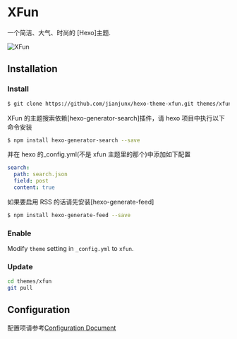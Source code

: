 # XFun

一个简洁、大气、时尚的 [Hexo]主题.

![XFun](https://s1.ax1x.com/2020/08/28/dTAnhV.png)

## Installation

### Install

```bash
$ git clone https://github.com/jianjunx/hexo-theme-xfun.git themes/xfun
```

XFun 的主题搜索依赖[hexo-generator-search]插件，请 hexo 项目中执行以下命令安装

```bash
$ npm install hexo-generator-search --save
```

并在 hexo 的\_config.yml(不是 xfun 主题里的那个)中添加如下配置

```yml
search:
  path: search.json
  field: post
  content: true
```

如果要启用 RSS 的话请先安装[hexo-generate-feed]

```bash
$ npm install hexo-generate-feed --save
```

### Enable

Modify `theme` setting in `_config.yml` to `xfun`.

### Update

```bash
cd themes/xfun
git pull
```

## Configuration
配置项请参考[Configuration Document](https://jianjun.fun/p/if3wr3.html)